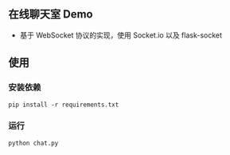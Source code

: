 ## 在线聊天室 Demo
- 基于 WebSocket 协议的实现，使用 Socket.io 以及 flask-socket

## 使用
### 安装依赖
```
pip install -r requirements.txt
```

### 运行
```python
python chat.py
```
